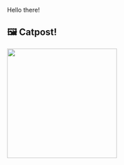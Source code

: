 Hello there!



## 🖼️ Catpost!

<sub>
    <img src="https://cdn2.thecatapi.com/images/efe.jpg" height="256">
</sub>

